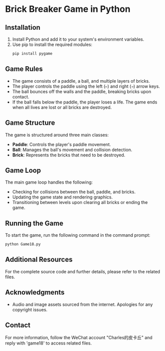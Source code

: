 
# Brick Breaker Game in Python

## Installation
1. Install Python and add it to your system's environment variables.
2. Use pip to install the required modules:
   ```bash
   pip install pygame
   ```

## Game Rules
- The game consists of a paddle, a ball, and multiple layers of bricks.
- The player controls the paddle using the left (`←`) and right (`→`) arrow keys.
- The ball bounces off the walls and the paddle, breaking bricks upon contact.
- If the ball falls below the paddle, the player loses a life. The game ends when all lives are lost or all bricks are destroyed.

## Game Structure
The game is structured around three main classes:
- **Paddle**: Controls the player's paddle movement.
- **Ball**: Manages the ball's movement and collision detection.
- **Brick**: Represents the bricks that need to be destroyed.

## Game Loop
The main game loop handles the following:
- Checking for collisions between the ball, paddle, and bricks.
- Updating the game state and rendering graphics.
- Transitioning between levels upon clearing all bricks or ending the game.

## Running the Game
To start the game, run the following command in the command prompt:
```bash
python Game18.py
```

## Additional Resources
For the complete source code and further details, please refer to the related files.

## Acknowledgments
- Audio and image assets sourced from the internet. Apologies for any copyright issues.

## Contact
For more information, follow the WeChat account "Charles的皮卡丘" and reply with 'game18' to access related files.

